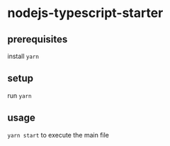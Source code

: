# nodejs-typescript-starter

## prerequisites

install `yarn`

## setup

run `yarn`

## usage

`yarn start` to execute the main file
